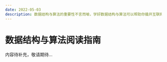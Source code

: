 ```yaml
---
date: 2022-05-03
description: 数据结构与算法的重要性不言而喻，学好数据结构与算法可以帮助你撬开互联网大厂的大门。
---
```


# 数据结构与算法阅读指南

内容待补充，敬请期待...